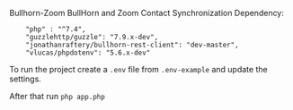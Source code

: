 Bullhorn-Zoom
BullHorn and Zoom Contact Synchronization
Dependency:
        
        "php" : "^7.4",
        "guzzlehttp/guzzle": "7.9.x-dev",
        "jonathanraftery/bullhorn-rest-client": "dev-master",
        "vlucas/phpdotenv": "5.6.x-dev"
To run the project create a ``.env`` file from ``.env-example`` and update the settings. 

After that run ``php app.php`` 
        
        

